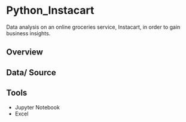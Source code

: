 # Python_Instacart
Data analysis on an online groceries service, Instacart, in order to gain business insights.

## Overview


## Data/ Source



## Tools
- Jupyter Notebook
- Excel

